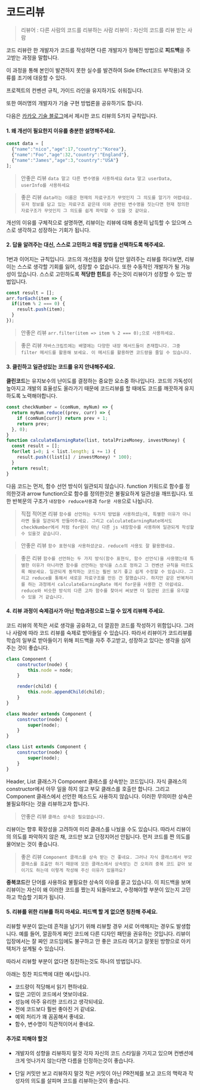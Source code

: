 # 코드리뷰

>리뷰어 : 다른 사람의 코드를 리뷰하는 사람
리뷰이 : 자신의 코드를 리뷰 받는 사람

코드 리뷰란 한 개발자가 코드를 작성하면 다른 개발자가 정해진 방법으로 **피드백**을 주고받는 과정을 말합니다.

이 과정을 통해 본인이 발견하지 못한 실수를 발견하여 Side Effect(코드 부작용)과 오류를
조기에 대응할 수 있다.

프로젝트의 컨벤션 규칙, 가이드 라인을 유지하기도 쉬워집니다.

또한 여러명의 개발자가 기술 구현 방법론을 공유하기도 합니다.

다음은 [카카오 기술 블로그](https://tech.kakao.com/2022/03/17/2022-newkrew-onboarding-codereview/)에서 제시한 코드 리뷰의 5가지 규칙입니다.

#### 1. 왜 개선이 필요한지 이유를 충분한 설명해주세요.
```js
const data = [
  {"name":"nico","age":17,"country":"Korea"},
  {"name":"Foo","age":32,"country":"England"},
  {"name":"James","age":3,"country":"USA"}
];
```
> 안좋은 리뷰
`data 말고 다른 변수명을 사용하세요`
`data 말고 userData, userInfo를 사용하세요`

> 좋은 리뷰
`data라는 이름은 현재의 자료구조가 무엇인지 그 의도를 알기가 어렵네요.
유저 정보를 담고 있는 자료구조 같은데 이와 관련된 변수명을 짓는다면
현재 정의한 자료구조가 무엇인지 그 의도를 쉽게 파악할 수 있을 것 같아요.`

개선의 이유를 구체적으로 설명하면, 리뷰이는 리뷰에 대해 충분히 납득할 수 있으며
스스로 생각하고 성장하는 기회가 됩니다.

#### 2. 답을 알려주는 대신, 스스로 고민하고 해결 방법을 선택하도록 해주세요.

1번과 이어지는 규칙입니다.
코드의 개선점을 찾아 답만 알려주는 리뷰를 하다보면,
리뷰이는 스스로 생각할 기회를 잃어, 성장할 수 없습니다.
또한 수동적인 개발자가 될 가능성이 있습니다.
스스로 고민하도록 **적당한 힌트**를 주는것이 리뷰이가
성장할 수 있는 방법입니다.

```js
const result = [];
arr.forEach(item => {
  if(item % 2 === 0) {
    result.push(item);
  }
});
```

>안좋은 리뷰
`arr.filter(item => item % 2 === 0);으로 사용하세요.`

>좋은 리뷰
`자바스크립트에는 배열에는 다양한 내장 메서드들이 존재합니다.
그중 filter 메서드를 활용해 보세요.
이 메서드를 활용하면 코드량을 줄일 수 있습니다.`

#### 3. 클린하고 일관성있는 코드를 유지 안내해주세요.
**클린코드**는 유지보수의 난이도를 결정하는 중요한 요소중 하나입니다.
코드의 가독성이 높아지고 개발의 효율성도 올라가기 때문에 코드리뷰를 할 때에도 코드를 깨끗하게 유지하도록 노력해야합니다.

```js
const checkNumber = (comNum, myNum) => {
  return myNum.reduce((prev, curr) => {
    if (comNum[curr]) return prev + 1;
    return prev;
  }, 0);
}
function calculateEarningRate(list, totalPrizeMoney, investMoney) {
  const result = [];
  for(let i=0; i < list.length; i += 1) {
    result.push((list[i] / investMoney) * 100);
  }
  return result;
}
```

다음 코드는 먼저, 함수 선언 방식이 일관되지 않습니다.
function 키워드로 함수를 정의한것과 arrow function으로 함수를 정의한것은 불필요하게 일관성을 깨뜨립니다.
또한 반복문의 구조가 `내장함수 reduce사용`과 `for문 사용`으로 나뉩니다.

>직접 적어본 리뷰
`함수를 선언하는 두가지 방법을 사용하셨는데, 특별한 이유가 아니라면 둘을 일관되게 만들어주세요.
그리고 calculateEarningRate에서도 checkNumber에서 처럼 for문이 아닌 다른 js 내장함수를 사용하여 일관되게 작성할 수 있을것 같습니다.`

>안좋은 리뷰
`함수 표현식을 사용하셨군요. reduce의 사용도 잘 활용했네요.`

>좋은 리뷰
`함수를 선언하는 두 가지 방식(함수 표현식, 함수 선언식)을 사용했는데
특별한 이유가 아니라면 함수를 선언하는 방식을 스스로 정하고 그 컨벤션 규칙을
따르도록 해보세요. 일관되게 동작하는 코드는 훨씬 보기 좋고 쉽게 수정할 수 있습니다.
그리고 reduce를 통해서 새로운 자료구조를 만든 건 잘했습니다.
하지만 같은 반복처리를 하는 과정에서 calculateEarningRate 에서
for문을 사용한 건 아쉽네요. reduce와 비슷한 방식의 다른 고차 함수를 찾아서
써보면 더 일관된 코드를 유지할 수 있을 거 같습니다.`

#### 4. 리뷰 과정이 숙제검사가 아닌 학습과정으로 느낄 수 있게 리뷰해 주세요.
코드 리뷰의 목적은 서로 생각을 공유하고, 더 깔끔한 코드를 작성하기 위함입니다.
그러나 사람에 따라 코드 리뷰를 숙제로 받아들일 수 있습니다.
따라서 리뷰이가 코드리뷰를 학습의 일부로 받아들이기 위해 피드백을 자주 주고받고, 성장하고 있다는 생각을 심어주는 것이 좋습니다.

```js
class Component {
    constructor(node) {
        this.node = node;
    }

    render(child) {
        this.node.appendChild(child);
    }
}

class Header extends Component {
    constructor(node) {
        super(node);
    }
}

class List extends Component {
    constructor(node) {
        super(node);
    }
}
```

Header, List 클래스가 Component 클래스를 상속받는 코드입니다.
자식 클래스의 constructor에서 아무 일을 하지 않고 부모 클래스를 호출만 합니다.
그리고 Component 클래스에서 선언한 메소드도 사용하지 않습니다.
이러한 무의미한 상속은 불필요하다는 것을 리뷰하고자 합니다.

>안좋은 리뷰
`클래스 상속은 필요없습니다.`

리뷰이는 향후 확장성을 고려하여 미리 클래스를 나눴을 수도 있습니다.
따라서 리뷰이의 의도를 파악하지 않은 채, 코드만 보고 단정지어선 안됩니다.
먼저 코드를 짠 의도를 물어보는 것이 좋습니다.

>좋은 리뷰
`Component 클래스를 상속 받는 건 좋네요.
그러나 자식 클래스에서 부모 클래스를 호출만 하기 때문에 모든 클래스에서
상속받는 건 오히려 중복 코드 같아 보이기도 하는데 이렇게 작성해 주신 이유가 있을까요?`

**중복코드**란 단어를 사용하요 불필요한 상속의 이유를 묻고 있습니다.
이 피드백을 보며 리뷰이는 자신이 왜 이러한 코드를 짰는지 되돌아보고,
수정해야할 부분이 있는지 고민하고 학습할 기회가 됩니다.

#### 5. 리뷰를 위한 리뷰를 하지 마세요. 피드백 할 게 없으면 칭찬해 주세요.
리뷰할 부분이 없는데 흔적을 남기기 위해 리뷰할 경우 서로 어색해지는 경우도 발생합니다.
예를 들어, 깔끔하게 짜인 코드에 다른 디자인 패턴을 권유하는 것입니다.
리뷰이 입장에서는 잘 짜인 코드임에도 불구하고 안 좋은 코드라 여기고 잘못된 방향으로 아키텍처가 설계될 수 있습니다.

따라서 리뷰할 부분이 없다면 칭찬하는것도 하나의 방법입니다.

아래는 칭찬 피드백에 대한 예시입니다.

+ 코드량이 적당해서 읽기 편하네요.
+ 많은 고민이 코드에서 엿보이네요.
+ 성능에 아주 유리한 코드라고 생각되네요.
+ 전에 코드보다 훨씬 좋아진 거 같네요.
+ 예외 처리가 꽤 꼼꼼해서 좋네요.
+ 함수, 변수명이 직관적이어서 좋네요.

#### 추가로 피해야 할것

+ 개발자의 성향을 리뷰하지 말것
각자 자신의 코드 스타일을 가지고 있으며
컨벤션에 크게 엇나가지 않는다면 다름을 인정하는것이 좋습니다.

+ 단일 커밋만 보고 리뷰하지 말것
작은 커밋이 아닌 PR전체를 보고 코드의 맥락과
작성자의 의도를 살피며 코드를 리뷰하는것이 좋습니다.

